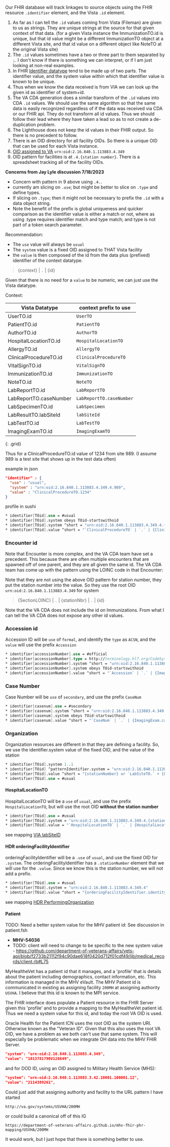 
Our FHIR database will track linkages to source objects using the FHIR resource `.identifier` element, and the Vista `.id` element.

1. As far as I can tell the `.id` values coming from Vista (Fileman) are given to us as strings. They are unique strings at the source for that given context of that data. (for a given Vista instance the ImmunizationTO.id is unique, but that id value might be a different ImmunizationTO object at a different Vista site, and that id value on a different object like NoteTO at the original Vista site)
2. The `.id` values sometimes have a two or three part to them separated by `;`. I don't know if there is something we can interpret, or if I am just looking at non-real examples.
3. In FHIR [Identifier datatype]({{site.data.fhir.path}}datatypes.html#Identifier) tend to be made up of two parts. The identifier value, and the system value within which that identifier value is known to be unique.
4. Thus when we know the data received is from VIA we can look up the given id as identifier of system+id.
5. The VA CDA generation does a similar transform of the `.id` values into CDA `.id` values. We should use the same algorithm so that the same data is easily recognized regardless of if the data was received via CDA or our FHIR api. They do not transform all id values. Thus we should follow their lead where they have taken a lead so as to not create a de-duplication problem.
6. The Lighthouse does not keep the id values in their FHIR output. So there is no precedent to follow.
7. There is an OID directory for all facility OIDs. So there is a unique OID that can be used for each Vista instance.
8. [OID assigned to VA](https://oidref.com/2.16.840.1.113883.4.349) `urn:oid:2.16.840.1.113883.4.349`
9. OID pattern for facilities is at `.4.{station number}`. There is a spreadsheet tracking all of the facility OIDs.

**Concerns from Jay Lyle discussion 7/18/2023**

- Concern with pattern in 9 above using `.4.`.
- currently am slicing on `.use`; but might be better to slice on `.type` and define types.
- If slicing on `.type`; then it might not be necessary to prefix the `.id` with a data object string.
- Note the benefit of the prefix is global uniqueness and quicker comparison as the identifier value is either a match or not, where as using .type requires identifier match and type match; and type is not part of a token search parameter.

Recommendation:

- The `use` value will always be `usual`
- The `system` value is a fixed OID assigned to THAT Vista facility
- the `value` is then composed of the id from the data plus (prefixed) identifier of the context datatype.

> {context} | `.` | {id}

Given that there is no need for a `value` to be numeric, we can just use the Vista datatype.

Context:

| Vista Datatype | context prefix to use |
|----------------|-----------------------|
UserTO.id | `UserTO`
PatientTO.id | `PatientTO`
AuthorTO.id | `AuthorTO`
HospitalLocationTO.id | `HospitalLocationTO`
AllergyTO.id | `AllergyTO`
ClinicalProcedureTO.id | `ClinicalProcedureTO`
VitalSignTO.id | `VitalSignTO`
ImmunizationTO.id | `ImmunizationTO`
NoteTO.id | `NoteTO`
LabReportTO.id | `LabReportTO`
LabReportTO.caseNumber | `LabReportTO.caseNumber`
LabSpecimenTO.id | `LabSpecimen`
LabResultTO.labSiteId | `labSiteId`
LabTestTO.id | `LabTestTO`
ImagingExamTO.id | `ImagingExamTO`
{: .grid}

Thus for a ClinicalProcedureTO.id value of 1234 from site 989. (I assume 989 is a test site that shows up in the test data often)

example in json

```json
"identifier" : {
  "use" : "usual",
  "system" : "urn:oid:2.16.840.1.113883.4.349.4.989",
  "value" : "ClinicalProcedureTO.1234"
}
```

profile in sushi

```fs
* identifier[TOid].use = #usual
* identifier[TOid].system obeys TOid-startswithoid
* identifier[TOid].system ^short = "urn:oid:2.16.840.1.113883.4.349.4.{stationNbr}"
* identifier[TOid].value ^short = "`ClinicalProcedureTO` | `.` | {ClinicalProcedureTO.id}"
```

### Encounter id

Note that Encounter is more complex, and the VA CDA team have set a precedent. This because there are often multiple encounters that are spawned off of one parent, and they are all given the same id. The VA CDA team has come up with the pattern using the LOINC code in that Encounter:

Note that they are not using the above OID pattern for station number, they put the station number into the value. So they use the root OID  `urn:oid:2.16.840.1.113883.4.349` for system

> {SectionLOINC} | `.` | {stationNbr} | `.` | {id}

Note that the VA CDA does not include the id on Immunizations. From what I can tell the VA CDA does not expose any other id values.

### Accession id

Accession ID will be `use` of `formal`, and identify the `type` as `ACSN`, and the `value` will use the prefix `Accession`

```fs
* identifier[accessionNumber].use = #official
* identifier[accessionNumber].type = http://terminology.hl7.org/CodeSystem/v2-0203#ACSN
* identifier[accessionNumber].system ^short = "urn:oid:2.16.840.1.113883.4.349.4.{stationNbr}"
* identifier[accessionNumber].system obeys TOid-startswithoid
* identifier[accessionNumber].value ^short = "`Accession` | `.` | {ImagingExamTO.accessionNum}"
```

### Case Number

Case Number will be `use` of `secondary`, and use the prefix `CaseNum`

```fs
* identifier[casenum].use = #secondary
* identifier[casenum].system ^short = "urn:oid:2.16.840.1.113883.4.349.4.{stationNbr}"
* identifier[casenum].system obeys TOid-startswithoid
* identifier[casenum].value ^short = "`CaseNum` | `.` | {ImagingExam.casenum}"
```

### Organization

Organization resources are different in that they are defining a facility. So, we use the identifier.system value of the fixed OID, and the value of the station

```fs
* identifier[TOid].system 1..1
* identifier[TOid] ^patternIdentifier.system = "urn:oid:2.16.840.1.113883.4.349"
* identifier[TOid].value ^short = "{stationNumber} or `LabSiteTO.` + {LabSiteTO.id}"
* identifier[TOid].use = #usual
```

#### HospitalLocationTO

HospitalLocationTO will be a `use` of `usual`, and use the prefix `HospitalLocationTO`, but will use the root OID **without the station number**

```fs
* identifier[TOid].use = #usual
* identifier[TOid].system = "urn:oid:2.16.840.1.113883.4.349.4.{stationNbr}"
* identifier[TOid].value = "`HospitalLocationTO` | `.` | {HospitalLocationTO.id}"
```

see mapping [VIA labSiteID](StructureDefinition-VA.MHV.PHR.organization-mappings.html#mappings-for-via-to-mhv-fhir-phr-labsiteto)

#### HDR orderingFacilityIdentifier

orderingFacilityIdentifier will be a `.use` of `usual`, and use the fixed OID for `.system`. The orderingFacilityIdentifier has a `.stationNumber` element that we will use for the `.value`. Since we know this is the station number, we will not add a prefix.

```fs
* identifier[TOid].use = #usual
* identifier[TOid].system = "urn:oid:2.16.840.1.113883.4.349.4"
* identifier[TOid].value ^short = "{orderingFacilityIdentifier.identity}"
```

see mapping [HDR PerformingOrganization](StructureDefinition-VA.MHV.PHR.organization-mappings.html#mappings-for-hdr-to-mhv-fhir-phr-performingorganization)

#### Patient

TODO: Need a better system value for the MHV patient id: See discussion in patient.fsh
 - **MHV-54036**
  - TODO: client will need to change to be specific to the new system value - https://github.com/department-of-veterans-affairs/vets-api/blob/f2733b21112f94c90dae618f0420d712f01cdf49/lib/medical_records/client.rb#L75

MyHealtheVet has a patient id that it manages, and a 'profile' that is details about the patient including demographics, contact information, etc. This information is managed in the MHV eVault. The MHV Patient id is communicated in existing as assigning facility `200MH` at assigning authority `USVHA`. I believe that this id is known to the MPI service.

The FHIR interface does populate a Patient resource in the FHIR Server given this 'profile' and to provide a mapping to the MyHealtheVet patient id. Thus we need a system value for this id, and today the root VA OID is used.

Oracle Health for the Patient ICN uses the root OID as the system URI. Otherwise known as the "Veteran ID". Given that this also uses the root VA OID, we have a problem as we both can't use that same system. This will especially be problematic when we integrate OH data into the MHV FHIR Server.

``` json
"system": "urn:oid:2.16.840.1.113883.4.349",
"value": "1013781790V126649",
```

and for DOD ID, using an OID assigned to Military Health Service (MHS):

``` json
"system": "urn:oid:2.16.840.1.113883.3.42.10001.100001.12",
"value": "2114389261",
```

Could just add that assigning authority and facility to the URL pattern I have started

`http://va.gov/systems/USVHA/200MH`

or could build a canonical off of this IG

`https://department-of-veterans-affairs.github.io/mhv-fhir-phr-mapping/USVHA/200MH`

It would work, but I just hope that there is something better to use.
